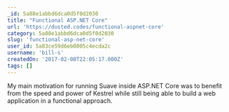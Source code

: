 ```yaml
---
_id: 5a88e1abbd6dca0d5f0d2030
title: "Functional ASP.NET Core"
url: 'https://dusted.codes/functional-aspnet-core'
category: 5a88e1abbd6dca0d5f0d2030
slug: 'functional-asp-net-core'
user_id: 5a83ce59d6eb0005c4ecda2c
username: 'bill-s'
createdOn: '2017-02-08T22:05:17.000Z'
tags: []
---
```


My main motivation for running Suave inside ASP.NET Core was to benefit from the speed and power of Kestrel while still being able to build a web application in a functional approach.
